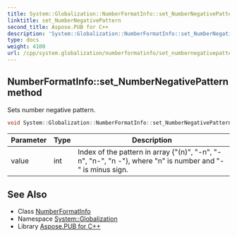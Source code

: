 ```yaml
---
title: System::Globalization::NumberFormatInfo::set_NumberNegativePattern method
linktitle: set_NumberNegativePattern
second_title: Aspose.PUB for C++
description: 'System::Globalization::NumberFormatInfo::set_NumberNegativePattern method. Sets number negative pattern in C++.'
type: docs
weight: 4100
url: /cpp/system.globalization/numberformatinfo/set_numbernegativepattern/
---
```

## NumberFormatInfo::set_NumberNegativePattern method


Sets number negative pattern.

```cpp
void System::Globalization::NumberFormatInfo::set_NumberNegativePattern(int value)
```


| Parameter | Type | Description |
| --- | --- | --- |
| value | int | Index of the pattern in array {"(n)", "-n", "- n", "n-", "n -"}, where "n" is number and "-" is minus sign. |

## See Also

* Class [NumberFormatInfo](../)
* Namespace [System::Globalization](../../)
* Library [Aspose.PUB for C++](../../../)
